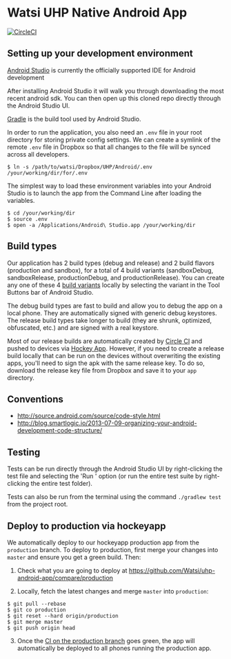 # Watsi UHP Native Android App

[![CircleCI](https://circleci.com/gh/Watsi/uhp-android-app/tree/master.svg?style=svg&circle-token=69c6f960da7cb0bc04d5c94cbbba21c24cfafba7)](https://circleci.com/gh/Watsi/uhp-android-app/tree/master)

## Setting up your development environment

[Android Studio](https://developer.android.com/studio/index.html) is currently the officially supported IDE for Android development

After installing Android Studio it will walk you through downloading the most recent android sdk. You can then open up this cloned repo directly through the Android Studio UI.

[Gradle](https://gradle.org/) is the build tool used by Android Studio.

In order to run the application, you also need an `.env` file in your root directory for storing
private config settings. We can create a symlink of the remote `.env` file in Dropbox so that all
changes to the file will be synced across all developers.

```
$ ln -s /path/to/watsi/Dropbox/UHP/Android/.env /your/working/dir/for/.env
```

The simplest way to load these environment variables into your Android Studio is to launch the app from the Command Line after loading the variables.

```
$ cd /your/working/dir
$ source .env
$ open -a /Applications/Android\ Studio.app /your/working/dir
```

## Build types

Our application has 2 build types (debug and release) and 2 build flavors (production and sandbox), for a total of 4 build variants (sandboxDebug, sandboxRelease, productionDebug, and productionRelease). You can create any one of these 4 [build variants](https://developer.android.com/studio/build/build-variants.html#build-types) locally by selecting the variant in the Tool Buttons bar of Android Studio.

The debug build types are fast to build and allow you to debug the app on a local phone. They are automatically signed with generic debug keystores. The release build types take longer to build (they are shrunk, optimized, obfuscated, etc.) and are signed with a real keystore.

Most of our release builds are automatically created by [Circle CI](https://circleci.com/) and pushed to devices via [Hockey App](https://www.hockeyapp.net/). However, if you need to create a release build locally that can be run on the devices without overwriting the existing apps, you'll need to sign the apk with the same release key. To do so,  download the release key file from Dropbox and save it to your `app` directory.

## Conventions

- http://source.android.com/source/code-style.html
- http://blog.smartlogic.io/2013-07-09-organizing-your-android-development-code-structure/

## Testing

Tests can be run directly through the Android Studio UI by right-clicking the test file and selecting the 'Run <test>' option (or run the entire test suite by right-clicking the entire test folder).

Tests can also be run from the terminal using the command `./gradlew test` from the project root.

## Deploy to production via hockeyapp

We automatically deploy to our hockeyapp production app from the `production` branch. To deploy to production, first merge your changes into `master` and ensure you get a green build. Then:

1. Check what you are going to deploy at https://github.com/Watsi/uhp-android-app/compare/production

2. Locally, fetch the latest changes and merge `master` into `production`:
```
$ git pull --rebase
$ git co production
$ git reset --hard origin/production
$ git merge master
$ git push origin head
```

3. Once the [CI on the production branch](https://circleci.com/gh/Watsi/uhp-android-app/tree/production) goes green, the app will automatically be deployed to all phones running the production app.

